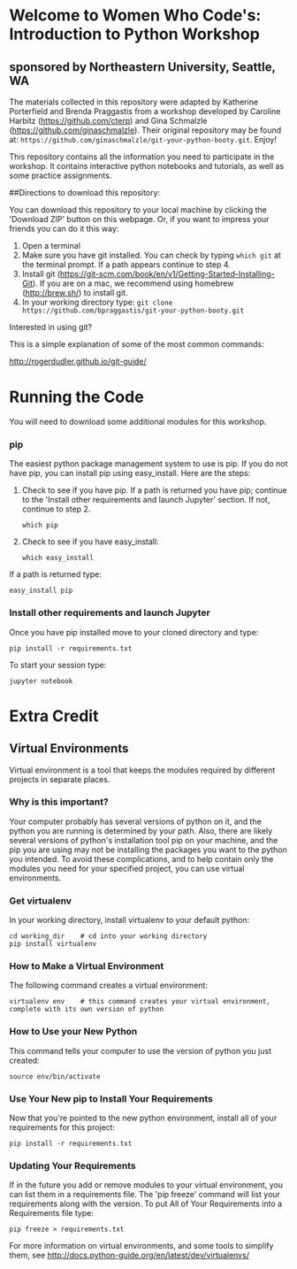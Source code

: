 
<h1>Welcome to Women Who Code's: Introduction to Python Workshop</h1>
<h2>sponsored by Northeastern University, Seattle, WA</h2>

The materials collected in this repository were adapted by Katherine Porterfield and Brenda Praggastis from a workshop developed by  Caroline Harbitz (https://github.com/cterp) and Gina Schmalzle (https://github.com/ginaschmalzle).  Their original repository may be found at: 
```https://github.com/ginaschmalzle/git-your-python-booty.git```. Enjoy!

This repository contains all the information you need to participate in the workshop.  It contains interactive python notebooks and tutorials, as well as some practice assignments.  

##Directions to download this repository:

You can download this repository to your local machine by clicking the 'Download ZIP' button on this webpage.  Or, if you want to impress your friends you can do it this way:

1. Open a terminal
2. Make sure you have git installed.  You can check by typing ```which git``` at the terminal prompt.  If a path appears continue to step 4.
3. Install git (https://git-scm.com/book/en/v1/Getting-Started-Installing-Git). If you are on a mac, we recommend using homebrew (http://brew.sh/) to install git.
4. In your working directory type:
    ```git clone https://github.com/bpraggastis/git-your-python-booty.git```

Interested in using git?

This is a simple explanation of some of the most common commands:

http://rogerdudler.github.io/git-guide/


# Running the Code
You will need to download some additional modules for this workshop.  

### pip
The easiest python package management system to use is pip. If you do not have pip, you can install pip using easy_install. Here are the steps:

1. Check to see if you have pip. If a path is returned you have pip; continue to the 'Install other requirements and launch Jupyter' section.  If not, continue to step 2.

    ```which pip```


2. Check to see if you have easy_install:

    ```which easy_install```

If a path is returned type:

    easy_install pip

### Install other requirements and launch Jupyter
Once you have pip installed move to your cloned directory and type:

    pip install -r requirements.txt

To start your session type:

    jupyter notebook





# Extra Credit

## Virtual Environments
Virtual environment is a tool that keeps the modules required by different projects in separate places.  

### Why is this important?
Your computer probably has several versions of python on it, and the python you are running is determined by your path.  Also, there are likely several versions of python's installation tool pip on your machine, and the pip you are using may not be installing the packages you want to the python you intended.  To avoid these complications, and to help contain only the modules you need for your specified project, you can use virtual environments.

### Get virtualenv
In your working directory, install virtualenv to your default python:

    cd working_dir    # cd into your working directory
    pip install virtualenv

### How to Make a Virtual Environment
The following command creates a virtual environment:

    virtualenv env    # this command creates your virtual environment, complete with its own version of python  

### How to Use your New Python
This command tells your computer to use the version of python you just created:

    source env/bin/activate

### Use Your New pip to Install Your Requirements
Now that you're pointed to the new python environment, install all of your requirements for this project:

    pip install -r requirements.txt

### Updating Your Requirements
If in the future you add or remove modules to your virtual environment, you can list them in a requirements file.  The 'pip freeze' command will list your requirements along with the version.  To put All of Your Requirements into a Requirements file type:

    pip freeze > requirements.txt

For more information on virtual environments, and some tools to simplify them, see http://docs.python-guide.org/en/latest/dev/virtualenvs/
